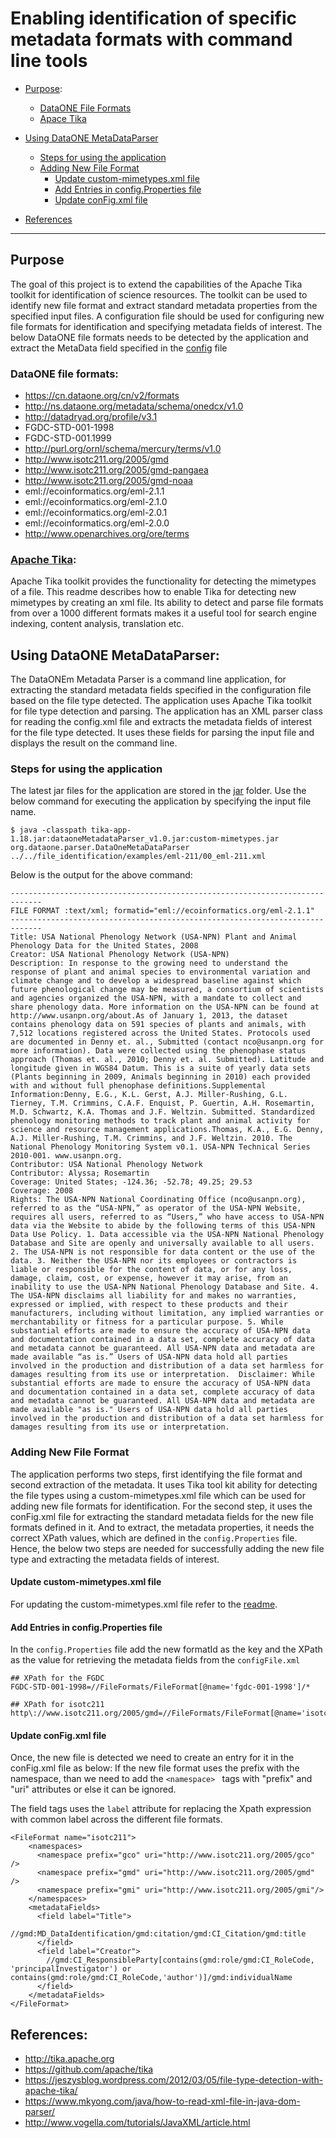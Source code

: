 # Enabling identification of specific metadata formats with command line tools

* [Purpose](#purpose):
  * [DataONE File Formats](#dataone-file-formats)
  * [Apace Tika](#apache-tika)

* [Using DataONE MetaDataParser](#using-dataone-metadataparser)
  * [Steps for using the application](#steps-for-using-the-application)
  * [Adding New File Format](#adding-new-file-format)
    * [Update custom-mimetypes.xml file](#update-custom-mimetypes.xml-file) 
    * [Add Entries in config.Properties file](#add-entries-in-config.Properties-file)
    * [Update conFig.xml file](#update-config.xml-file)

* [References](#References)


------------------


## Purpose
  The goal of this project is to extend the capabilities of the Apache Tika toolkit for identification of science resources. The toolkit can be used to identify new file format and extract standard metadata properties from the specified input files. A configuration file should be used for configuring new file formats for identification and specifying metadata fields of interest. The below DataONE file formats needs to be detected by the application and extract the MetaData field specified in the [config](https://github.com/DataONEorg/dataone-tika-parser/blob/master/dataone-parser/configFile.xml) file

### DataONE file formats:  
  * https://cn.dataone.org/cn/v2/formats
  * http://ns.dataone.org/metadata/schema/onedcx/v1.0
  * http://datadryad.org/profile/v3.1
  * FGDC-STD-001-1998
  * FGDC-STD-001.1999
  * http://purl.org/ornl/schema/mercury/terms/v1.0
  * http://www.isotc211.org/2005/gmd
  * http://www.isotc211.org/2005/gmd-pangaea
  * http://www.isotc211.org/2005/gmd-noaa
  * eml://ecoinformatics.org/eml-2.1.1
  * eml://ecoinformatics.org/eml-2.1.0
  * eml://ecoinformatics.org/eml-2.0.1
  * eml://ecoinformatics.org/eml-2.0.0
  * http://www.openarchives.org/ore/terms

### [Apache Tika](https://github.com/DataONEorg/file_identification/tree/master/Apache_tika):
Apache Tika toolkit provides the functionality for detecting the mimetypes of a file. This readme describes how to enable Tika for detecting new mimetypes by creating an xml file. Its ability to detect and parse file formats from over a 1000 different formats makes it a useful tool for search engine indexing, content analysis, translation etc.


## Using DataONE MetaDataParser:
The DataONEm Metadata Parser is a command line application, for extracting the standard metadata fields specified in the configuration file based on the file type detected. The application uses Apache Tika toolkit for file type detection and parsing. The application has an XML parser class for reading the config.xml file and extracts the metadata fields of interest for the file type detected. It uses these fields for parsing the input file and displays the result on the command line.

### Steps for using the application
The latest jar files for the application are stored in the [jar]() folder. Use the below command for executing the application by specifying the input file name.
```
$ java -classpath tika-app-1.18.jar:dataoneMetadataParser_v1.0.jar:custom-mimetypes.jar org.dataone.parser.DataOneMetaDataParser ../../file_identification/examples/eml-211/00_eml-211.xml
```
Below is the output for the above command:

```
-----------------------------------------------------------------------------
FILE FORMAT :text/xml; formatid="eml://ecoinformatics.org/eml-2.1.1"
-----------------------------------------------------------------------------
Title: USA National Phenology Network (USA-NPN) Plant and Animal Phenology Data for the United States, 2008
Creator: USA National Phenology Network (USA-NPN)
Description: In response to the growing need to understand the response of plant and animal species to environmental variation and climate change and to develop a widespread baseline against which future phenological change may be measured, a consortium of scientists and agencies organized the USA-NPN, with a mandate to collect and share phenology data. More information on the USA-NPN can be found at http://www.usanpn.org/about.As of January 1, 2013, the dataset contains phenology data on 591 species of plants and animals, with 7,512 locations registered across the United States. Protocols used are documented in Denny et. al., Submitted (contact nco@usanpn.org for more information). Data were collected using the phenophase status approach (Thomas et. al., 2010; Denny et. al. Submitted). Latitude and longitude given in WGS84 Datum. This is a suite of yearly data sets (Plants beginning in 2009, Animals beginning in 2010) each provided with and without full phenophase definitions.Supplemental Information:Denny, E.G., K.L. Gerst, A.J. Miller-Rushing, G.L. Tierney, T.M. Crimmins, C.A.F. Enquist, P. Guertin, A.H. Rosemartin, M.D. Schwartz, K.A. Thomas and J.F. Weltzin. Submitted. Standardized phenology monitoring methods to track plant and animal activity for science and resource management applications.Thomas, K.A., E.G. Denny, A.J. Miller-Rushing, T.M. Crimmins, and J.F. Weltzin. 2010. The National Phenology Monitoring System v0.1. USA-NPN Technical Series 2010-001. www.usanpn.org.
Contributor: USA National Phenology Network
Contributor: Alyssa; Rosemartin
Coverage: United States; -124.36; -52.78; 49.25; 29.53
Coverage: 2008
Rights: The USA-NPN National Coordinating Office (nco@usanpn.org), referred to as the “USA-NPN,” as operator of the USA-NPN Website, requires all users, referred to as “Users,” who have access to USA-NPN data via the Website to abide by the following terms of this USA-NPN Data Use Policy. 1. Data accessible via the USA-NPN National Phenology Database and Site are openly and universally available to all users. 2. The USA-NPN is not responsible for data content or the use of the data. 3. Neither the USA-NPN nor its employees or contractors is liable or responsible for the content of data, or for any loss, damage, claim, cost, or expense, however it may arise, from an inability to use the USA-NPN National Phenology Database and Site. 4. The USA-NPN disclaims all liability for and makes no warranties, expressed or implied, with respect to these products and their manufacturers, including without limitation, any implied warranties or merchantability or fitness for a particular purpose. 5. While substantial efforts are made to ensure the accuracy of USA-NPN data and documentation contained in a data set, complete accuracy of data and metadata cannot be guaranteed. All USA-NPN data and metadata are made available “as is.” Users of USA-NPN data hold all parties involved in the production and distribution of a data set harmless for damages resulting from its use or interpretation.  Disclaimer: While substantial efforts are made to ensure the accuracy of USA-NPN data and documentation contained in a data set, complete accuracy of data and metadata cannot be guaranteed. All USA-NPN data and metadata are made available "as is." Users of USA-NPN data hold all parties involved in the production and distribution of a data set harmless for damages resulting from its use or interpretation.

```
### Adding New File Format
The application performs two steps, first identifying the file format and second extraction of the metadata. It uses Tika tool kit ability for detecting the file types using a custom-mimetypes.xml file which can be used for adding new file formats for identification. For the second step, it uses the conFig.xml file for extracting the standard metadata fields for the new file formats defined in it. And to extract, the metadata properties, it needs the correct XPath values, which are defined in the `config.Properties` file. Hence, the below two steps are needed for successfully adding the new file type and extracting the metadata fields of interest.
#### Update custom-mimetypes.xml file
For updating the custom-mimetypes.xml file refer to the [readme](https://github.com/DataONEorg/file_identification/tree/master/Apache_tika#creation-of-custom-mimetypes).

#### Add Entries in config.Properties file
In the `config.Properties` file add the new formatId as the key and the XPath as the value for retrieving the metadata fields from the `configFile.xml `
```
## XPath for the FGDC
FGDC-STD-001-1998=//FileFormats/FileFormat[@name='fgdc-001-1998']/*

## XPath for isotc211
http\://www.isotc211.org/2005/gmd=//FileFormats/FileFormat[@name='isotc211']/*
```

#### Update conFig.xml file
Once, the new file is detected we need to create an entry for it in the conFig.xml file as below:
If the new file format uses the prefix with the namespace, than we need to add the   `<namespace> ` tags with "prefix" and "uri" attributes or else it can be ignored.

The field tags uses the `label` attribute for replacing the Xpath expression with common label across the different file formats.

```
<FileFormat name="isotc211">
    <namespaces>
      <namespace prefix="gco" uri="http://www.isotc211.org/2005/gco" />
      <namespace prefix="gmd" uri="http://www.isotc211.org/2005/gmd" />
      <namespace prefix="gmi" uri="http://www.isotc211.org/2005/gmi"/>
    </namespaces>
    <metadataFields>
      <field label="Title">
        //gmd:MD_DataIdentification/gmd:citation/gmd:CI_Citation/gmd:title
      </field>
      <field label="Creator">
        //gmd:CI_ResponsibleParty[contains(gmd:role/gmd:CI_RoleCode, 'principalInvestigator') or contains(gmd:role/gmd:CI_RoleCode,'author')]/gmd:individualName
      </field>          
    </metadataFields>
</FileFormat>
```



## References:
  * http://tika.apache.org
  * https://github.com/apache/tika
  * https://jeszysblog.wordpress.com/2012/03/05/file-type-detection-with-apache-tika/
  * https://www.mkyong.com/java/how-to-read-xml-file-in-java-dom-parser/
  * http://www.vogella.com/tutorials/JavaXML/article.html

